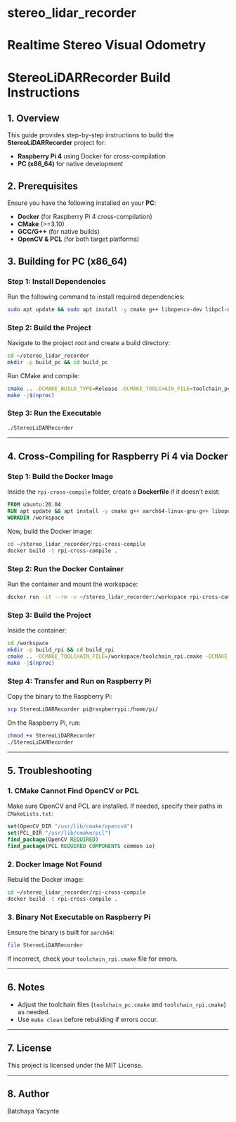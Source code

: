 # stereo_lidar_recorder
# Realtime Stereo Visual Odometry
# StereoLiDARRecorder Build Instructions

## 1. Overview
This guide provides step-by-step instructions to build the **StereoLiDARRecorder** project for:
- **Raspberry Pi 4** using Docker for cross-compilation
- **PC (x86_64)** for native development

## 2. Prerequisites
Ensure you have the following installed on your **PC**:
- **Docker** (for Raspberry Pi 4 cross-compilation)
- **CMake** (>=3.10)
- **GCC/G++** (for native builds)
- **OpenCV & PCL** (for both target platforms)

## 3. Building for PC (x86_64)

### **Step 1: Install Dependencies**
Run the following command to install required dependencies:

```bash
sudo apt update && sudo apt install -y cmake g++ libopencv-dev libpcl-dev
```

### **Step 2: Build the Project**
Navigate to the project root and create a build directory:

```bash
cd ~/stereo_lidar_recorder
mkdir -p build_pc && cd build_pc
```

Run CMake and compile:

```bash
cmake .. -DCMAKE_BUILD_TYPE=Release -DCMAKE_TOOLCHAIN_FILE=toolchain_pc.cmake
make -j$(nproc)
```

### **Step 3: Run the Executable**

```bash
./StereoLiDARRecorder
```

---

## 4. Cross-Compiling for Raspberry Pi 4 via Docker

### **Step 1: Build the Docker Image**
Inside the `rpi-cross-compile` folder, create a **Dockerfile** if it doesn’t exist:

```dockerfile
FROM ubuntu:20.04
RUN apt update && apt install -y cmake g++ aarch64-linux-gnu-g++ libopencv-dev libpcl-dev
WORKDIR /workspace
```

Now, build the Docker image:

```bash
cd ~/stereo_lidar_recorder/rpi-cross-compile
docker build -t rpi-cross-compile .
```

### **Step 2: Run the Docker Container**
Run the container and mount the workspace:

```bash
docker run -it --rm -v ~/stereo_lidar_recorder:/workspace rpi-cross-compile
```

### **Step 3: Build the Project**
Inside the container:

```bash
cd /workspace
mkdir -p build_rpi && cd build_rpi
cmake .. -DCMAKE_TOOLCHAIN_FILE=/workspace/toolchain_rpi.cmake -DCMAKE_BUILD_TYPE=Release
make -j$(nproc)
```

### **Step 4: Transfer and Run on Raspberry Pi**
Copy the binary to the Raspberry Pi:

```bash
scp StereoLiDARRecorder pi@raspberrypi:/home/pi/
```

On the Raspberry Pi, run:

```bash
chmod +x StereoLiDARRecorder
./StereoLiDARRecorder
```

---

## 5. Troubleshooting
### **1. CMake Cannot Find OpenCV or PCL**
Make sure OpenCV and PCL are installed. If needed, specify their paths in `CMakeLists.txt`:

```cmake
set(OpenCV_DIR "/usr/lib/cmake/opencv4")
set(PCL_DIR "/usr/lib/cmake/pcl")
find_package(OpenCV REQUIRED)
find_package(PCL REQUIRED COMPONENTS common io)
```

### **2. Docker Image Not Found**
Rebuild the Docker image:

```bash
cd ~/stereo_lidar_recorder/rpi-cross-compile
docker build -t rpi-cross-compile .
```

### **3. Binary Not Executable on Raspberry Pi**
Ensure the binary is built for `aarch64`:

```bash
file StereoLiDARRecorder
```

If incorrect, check your `toolchain_rpi.cmake` file for errors.

---

## 6. Notes
- Adjust the toolchain files (`toolchain_pc.cmake` and `toolchain_rpi.cmake`) as needed.
- Use `make clean` before rebuilding if errors occur.

---

## 7. License
This project is licensed under the MIT License.

---

## 8. Author
Batchaya Yacynte

